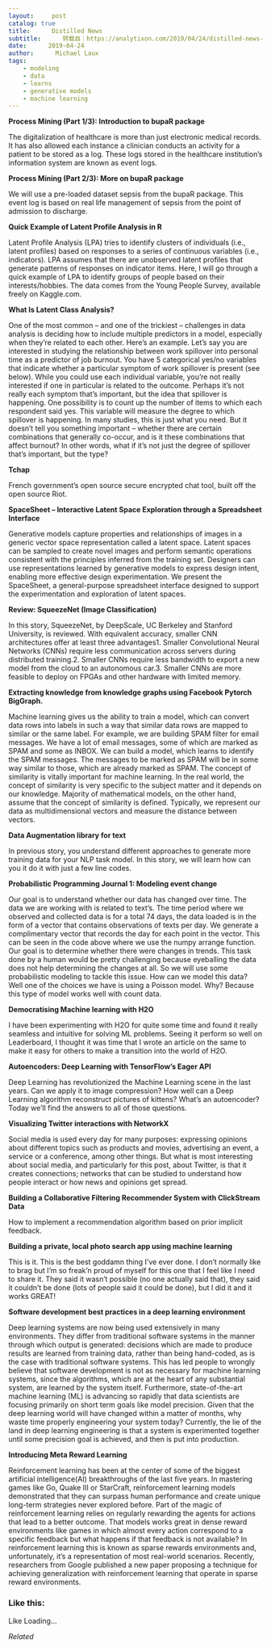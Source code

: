 ```yaml
---
layout:     post
catalog: true
title:      Distilled News
subtitle:      转载自：https://analytixon.com/2019/04/24/distilled-news-1046/
date:      2019-04-24
author:      Michael Laux
tags:
    - modeling
    - data
    - learns
    - generative models
    - machine learning
---
```


**Process Mining (Part 1/3): Introduction to bupaR package**

The digitalization of healthcare is more than just electronic medical records. It has also allowed each instance a clinician conducts an activity for a patient to be stored as a log. These logs stored in the healthcare institution’s information system are known as event logs.

**Process Mining (Part 2/3): More on bupaR package**

We will use a pre-loaded dataset sepsis from the bupaR package. This event log is based on real life management of sepsis from the point of admission to discharge.

**Quick Example of Latent Profile Analysis in R**

Latent Profile Analysis (LPA) tries to identify clusters of individuals (i.e., latent profiles) based on responses to a series of continuous variables (i.e., indicators). LPA assumes that there are unobserved latent profiles that generate patterns of responses on indicator items. Here, I will go through a quick example of LPA to identify groups of people based on their interests/hobbies. The data comes from the Young People Survey, available freely on Kaggle.com.

**What Is Latent Class Analysis?**

One of the most common – and one of the trickiest – challenges in data analysis is deciding how to include multiple predictors in a model, especially when they’re related to each other. Here’s an example. Let’s say you are interested in studying the relationship between work spillover into personal time as a predictor of job burnout. You have 5 categorical yes/no variables that indicate whether a particular symptom of work spillover is present (see below). While you could use each individual variable, you’re not really interested if one in particular is related to the outcome. Perhaps it’s not really each symptom that’s important, but the idea that spillover is happening. One possibility is to count up the number of items to which each respondent said yes. This variable will measure the degree to which spillover is happening. In many studies, this is just what you need. But it doesn’t tell you something important – whether there are certain combinations that generally co-occur, and is it these combinations that affect burnout? In other words, what if it’s not just the degree of spillover that’s important, but the type?

**Tchap**

French government’s open source secure encrypted chat tool, built off the open source Riot.

**SpaceSheet – Interactive Latent Space Exploration through a Spreadsheet Interface**

Generative models capture properties and relationships of images in a generic vector space representation called a latent space. Latent spaces can be sampled to create novel images and perform semantic operations consistent with the principles inferred from the training set. Designers can use representations learned by generative models to express design intent, enabling more effective design experimentation. We present the SpaceSheet, a general-purpose spreadsheet interface designed to support the experimentation and exploration of latent spaces.

**Review: SqueezeNet (Image Classification)**

In this story, SqueezeNet, by DeepScale, UC Berkeley and Stanford University, is reviewed. With equivalent accuracy, smaller CNN architectures offer at least three advantages1. Smaller Convolutional Neural Networks (CNNs) require less communication across servers during distributed training.2. Smaller CNNs require less bandwidth to export a new model from the cloud to an autonomous car.3. Smaller CNNs are more feasible to deploy on FPGAs and other hardware with limited memory.

**Extracting knowledge from knowledge graphs using Facebook Pytorch BigGraph.**

Machine learning gives us the ability to train a model, which can convert data rows into labels in such a way that similar data rows are mapped to similar or the same label. For example, we are building SPAM filter for email messages. We have a lot of email messages, some of which are marked as SPAM and some as INBOX. We can build a model, which learns to identify the SPAM messages. The messages to be marked as SPAM will be in some way similar to those, which are already marked as SPAM. The concept of similarity is vitally important for machine learning. In the real world, the concept of similarity is very specific to the subject matter and it depends on our knowledge. Majority of mathematical models, on the other hand, assume that the concept of similarity is defined. Typically, we represent our data as multidimensional vectors and measure the distance between vectors.

**Data Augmentation library for text**

In previous story, you understand different approaches to generate more training data for your NLP task model. In this story, we will learn how can you it do it with just a few line codes.

**Probabilistic Programming Journal 1: Modeling event change**

Our goal is to understand whether our data has changed over time. The data we are working with is related to text’s. The time period where we observed and collected data is for a total 74 days, the data loaded is in the form of a vector that contains observations of texts per day. We generate a complimentary vector that records the day for each point in the vector. This can be seen in the code above where we use the numpy arrange function. Our goal is to determine whether there were changes in trends. This task done by a human would be pretty challenging because eyeballing the data does not help determining the changes at all. So we will use some probabilistic modeling to tackle this issue. How can we model this data? Well one of the choices we have is using a Poisson model. Why? Because this type of model works well with count data.

**Democratising Machine learning with H2O**

I have been experimenting with H2O for quite some time and found it really seamless and intuitive for solving ML problems. Seeing it perform so well on Leaderboard, I thought it was time that I wrote an article on the same to make it easy for others to make a transition into the world of H2O.

**Autoencoders: Deep Learning with TensorFlow’s Eager API**

Deep Learning has revolutionized the Machine Learning scene in the last years. Can we apply it to image compression? How well can a Deep Learning algorithm reconstruct pictures of kittens? What’s an autoencoder? Today we’ll find the answers to all of those questions.

**Visualizing Twitter interactions with NetworkX**

Social media is used every day for many purposes: expressing opinions about different topics such as products and movies, advertising an event, a service or a conference, among other things. But what is most interesting about social media, and particularly for this post, about Twitter, is that it creates connections; networks that can be studied to understand how people interact or how news and opinions get spread.

**Building a Collaborative Filtering Recommender System with ClickStream Data**

How to implement a recommendation algorithm based on prior implicit feedback.

**Building a private, local photo search app using machine learning**

This is it. This is the best goddamn thing I’ve ever done. I don’t normally like to brag but I’m so freak’n proud of myself for this one that I feel like I need to share it. They said it wasn’t possible (no one actually said that), they said it couldn’t be done (lots of people said it could be done), but I did it and it works GREAT!

**Software development best practices in a deep learning environment**

Deep learning systems are now being used extensively in many environments. They differ from traditional software systems in the manner through which output is generated: decisions which are made to produce results are learned from training data, rather than being hand-coded, as is the case with traditional software systems. This has led people to wrongly believe that software development is not as necessary for machine learning systems, since the algorithms, which are at the heart of any substantial system, are learned by the system itself. Furthermore, state-of-the-art machine learning (ML) is advancing so rapidly that data scientists are focusing primarily on short term goals like model precision. Given that the deep learning world will have changed within a matter of months, why waste time properly engineering your system today? Currently, the lie of the land in deep learning engineering is that a system is experimented together until some precision goal is achieved, and then is put into production.

**Introducing Meta Reward Learning**

Reinforcement learning has been at the center of some of the biggest artificial intelligence(AI) breakthroughs of the last five years. In mastering games like Go, Quake III or StarCraft, reinforcement learning models demonstrated that they can surpass human performance and create unique long-term strategies never explored before. Part of the magic of reinforcement learning relies on regularly rewarding the agents for actions that lead to a better outcome. That models works great in dense reward environments like games in which almost every action correspond to a specific feedback but what happens if that feedback is not available? In reinforcement learning this is known as sparse rewards environments and, unfortunately, it’s a representation of most real-world scenarios. Recently, researchers from Google published a new paper proposing a technique for achieving generalization with reinforcement learning that operate in sparse reward environments.





### Like this:

Like Loading...


*Related*

